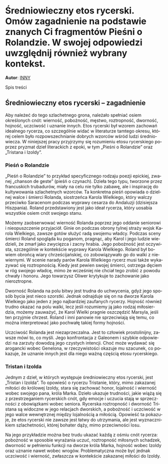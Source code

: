 # Średniowieczny etos rycerski. Omów zagadnienie na podstawie znanych Ci fragmentów Pieśni o Rolandzie. W swojej odpowiedzi uwzględnij również wybrany kontekst.

**Autor**: [INNY](https://poezja.org/wz/Inny/)

Spis treści



## Średniowieczny etos rycerski – zagadnienie

Aby na­le­żeć do tego szla­chet­ne­go gro­na, na­le­ża­ło speł­niać osiem określonych cnót: wier­ność, po­boż­ność, mę­stwo, roz­trop­ność, dwor­ność, hoj­ność, uczci­wość i uzna­nie in­nych. Etos ry­cer­ski był wzo­rem za­cho­wań ide­al­ne­go ry­ce­rza, co szcze­gól­nie wi­dać w li­te­ra­tu­rze tam­te­go okre­su, któ­rej ce­lem było rozpowszechnianie dobrych wzorców wśród lu­dzi śre­dnio­wie­cza. W ni­niej­szej pra­cy przyj­rzy­my się ro­zu­mie­niu eto­su ry­cer­skie­go po­przez pry­zmat dzieł li­te­rac­kich z epo­ki, w tym „Pieśni o Rolandzie” oraz „Tristana i Izoldy”.

### Pieśń o Rolandzie

„Pieśń o Rolandzie” to przy­kład spe­cy­ficz­ne­go ro­dza­ju po­ezji epic­kiej, zwa­nej „chanson de geste” (pieśń o czy­nach). Dzie­ła tego typu, two­rzo­ne przez fran­cu­skich tru­ba­du­rów, mia­ły na celu nie tyl­ko za­ba­wę, ale i inspirację do kul­ty­wo­wa­nia szla­chet­nych wzor­ców. Ta kon­kret­na pieśń opo­wia­da o dziel­nej wal­ce i śmier­ci Ro­lan­da, sio­strzeń­ca Ka­ro­la Wiel­kie­go, któ­ry wal­czy prze­ciw­ko Sa­ra­ce­nom pod­czas wy­pra­wy ce­sa­rza do An­da­lu­zji (dzi­siej­sza Hisz­pa­nia). Ro­land przed­sta­wio­ny jest jako ideał rycerza, któ­ry uosa­bia wszyst­kie osiem cnót swo­je­go sta­nu.

Mo­że­my za­ob­ser­wo­wać wierność Rolanda po­przez jego od­da­nie se­nio­ro­wi i nie­opusz­cze­nie przy­ja­ciół. Gi­nie on pod­czas obro­ny tyl­nej stra­ży wojsk Ka­ro­la Wiel­kie­go, za­wsze go­tów słu­żyć radą swo­je­mu wład­cy. Pod­czas sce­ny śmier­ci Ro­land spo­glą­da ku po­ga­nom, pra­gnąc, aby Ka­rol i jego lu­dzie wie­dzie­li, że zmarł jako zwycięzca i zacny hrabia. Jego pobożność jest oczy­wi­sta, szcze­gól­nie w kon­tek­ście wy­pra­wy Ka­ro­la Wiel­kie­go. Ro­land był bo­wiem obrońcą wiary chrześcijańskiej, co zo­bo­wią­zy­wa­ło go do wal­ki z nie­wier­ny­mi. W sce­nie na­ra­dy pa­rów Ka­ro­la Wiel­kie­go ry­cerz musi tak­że wy­ka­zy­wać się roztropnością. Kie­dy jest pe­wien swo­jej śmier­ci, ostrze­ga dę­ciem w róg swo­je­go wład­cę, mimo że wcze­śniej nie chciał tego zro­bić z po­wo­du chwa­ły i ho­no­ru. Jego to­wa­rzysz Oli­wer kry­ty­ku­je to za­cho­wa­nie jako nieroztropne.

Dworność Ro­lan­da na polu bi­twy jest trud­na do uchwy­ce­nia, gdyż jego spo­sób by­cia jest nie­co szorst­ki. Jed­nak od­naj­du­je się on na dwo­rze Ka­ro­la Wiel­kie­go jako je­den z jego naj­bar­dziej za­ufa­nych ry­ce­rzy. Hojność rów­nież trud­no oka­zać na polu wal­ki, lecz je­śli ro­zu­mie­my ją jako ro­dzaj mi­ło­sier­dzia, mo­że­my za­uwa­żyć, że Ka­rol Wiel­ki pra­gnie oszczę­dzić Mar­sy­la, je­śli ten przyj­mie chrzest. Ro­land i inni pa­no­wie nie sprze­ci­wia­ją się temu, co moż­na in­ter­pre­to­wać jako po­chwa­łę ta­kiej for­my hoj­no­ści.

Uczciwość Ro­lan­da jest nie­za­prze­czal­na. Jest to czło­wiek pro­sto­li­nij­ny, za­wsze mówi to, co my­śli. Jego kon­fron­ta­cja z Ga­le­onem i szyb­kie od­po­wie­dzi na za­rzu­ty do­wo­dzą jego czystych intencji. Choć może wy­da­wać się aro­ganc­ki wo­bec Ge­ne­lo­na, w rze­czy­wi­sto­ści oka­zu­je mu sza­cu­nek, co po­ka­zu­je, że uznanie innych jest dla nie­go waż­ną czę­ścią eto­su ry­cer­skie­go.

### Tristan i Izolda

Jed­nym z dzieł, w któ­rych wy­stę­pu­je śre­dnio­wiecz­ny etos ry­cer­ski, jest „Tristan i Izolda”. To opo­wieść o ry­ce­rzu Tristanie, któ­ry, mimo zakazanej miłości do królowej Izoldy, stara się zachować honor, lojalność i wierność wobec swojego pana, króla Marka. Dzie­ło uka­zu­je trud­no­ści, ja­kie wią­żą się z prze­strze­ga­niem ry­cer­skich cnót, gdy emo­cje i uczu­cia sta­ją w sprzecz­no­ści z obo­wiąz­ka­mi wo­bec se­nio­ra. Ry­cer­ska roz­trop­ność i dwor­ność Tri­sta­na są wi­docz­ne w jego re­la­cjach dwor­skich, a po­boż­ność i uczci­wość w jego wal­ce we­wnętrz­nej mię­dzy lo­jal­no­ścią a mi­ło­ścią. Opo­wieść ta po­ka­zu­je, że etos ry­cer­ski nie za­wsze jest ła­twy do utrzy­ma­nia, ale jest wy­znacz­ni­kiem szla­chet­no­ści, któ­rej bo­ha­ter dąży, mimo prze­ciw­no­ści losu.

Na jego przy­kła­dzie moż­na bez tru­du uka­zać każ­dą z ośmiu cnót ry­ce­rza: pobożność w spo­so­bie wy­ra­ża­nia uczuć, roztropność mi­ło­snych scha­dzek, dworność w peł­nie­niu funk­cji na dwo­rze króla Marka, hojność wo­bec Izol­dy oraz uznanie na­wet wo­bec wro­gów. Pro­ble­ma­tycz­na może być jed­nak uczciwość i wierność, zwłasz­cza w kon­tek­ście za­ka­za­nej mi­ło­ści do Izol­dy.



